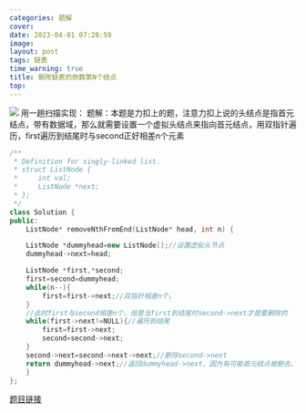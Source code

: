 ```yaml
---
categories: 题解
cover: 
date: 2023-04-01 07:28:59
image: 
layout: post
tags: 链表
time_warning: true
title: 删除链表的倒数第N个结点
top: 
---
```


![](https://cdn.jsdelivr.net/gh/remnantsaint/hexoImage@main/20230401072816.png)
用一趟扫描实现：
题解：本题是力扣上的题，注意力扣上说的头结点是指首元结点，带有数据域，那么就需要设置一个虚拟头结点来指向首元结点，用双指针遍历，first遍历到结尾时与second正好相差n个元素
```c++
/**
 * Definition for singly-linked list.
 * struct ListNode {
 *     int val;
 *     ListNode *next;
 * };
 */
class Solution {
public:
    ListNode* removeNthFromEnd(ListNode* head, int n) {

    ListNode *dummyhead=new ListNode();//设置虚拟头节点
    dummyhead->next=head;

    ListNode *first,*second;
    first=second=dummyhead;
    while(n--){
        first=first->next;//双指针相差n个，
    }
    //此时first与second相差n个，但是当first到结尾时second->next才是要删除的
    while(first->next!=NULL){//遍历到结尾
        first=first->next;
        second=second->next;
    }
    second->next=second->next->next;//删除second->next
    return dummyhead->next;//返回dummyhead->next，因为有可能首元结点被删去，需要用虚拟头结点
    }
};
```
[题目链接](https://leetcode.cn/problems/remove-nth-node-from-end-of-list/description/?utm_source=LCUS&utm_medium=ip_redirect&utm_campaign=transfer2china&orderBy=most_votes)